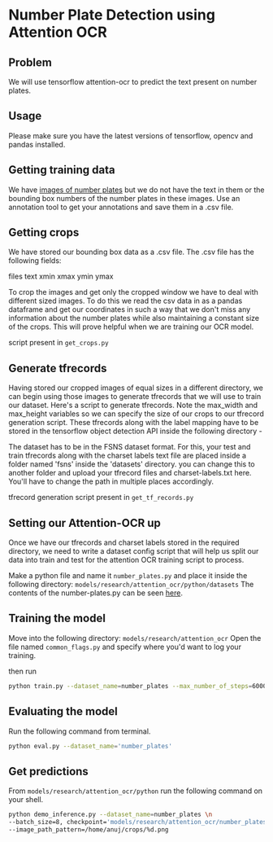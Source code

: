 # Number Plate Detection using Attention OCR

## Problem

We will use tensorflow attention-ocr to predict the text present on number plates. 

## Usage

Please make sure you have the latest versions of tensorflow, opencv and pandas installed. 

## Getting training data
We have [images of number plates](https://dataturks.com/projects/devika.mishra/Indian_Number_plates) but we do not have the text in them or the bounding box numbers of the number plates in these images. Use an annotation tool to get your annotations and save them in a .csv file.


## Getting crops
We have stored our bounding box data as a .csv file. The .csv file has the following fields:

files
text
xmin
xmax
ymin
ymax

To crop the images and get only the cropped window we have to deal with different sized images. To do this we read the csv data in as a pandas dataframe and get our coordinates in such a way that we don't miss any information about the number plates while also maintaining a constant size of the crops. This will prove helpful when we are training our OCR model.

script present in ```get_crops.py```

## Generate tfrecords
Having stored our cropped images of equal sizes in a different directory, we can begin using those images to generate tfrecords that we will use to train our dataset. Here's a script to generate tfrecords. Note the max_width and max_height variables so we can specify the size of our crops to our tfrecord generation script. These tfrecords along with the label mapping have to be stored in the tensorflow object detection API inside the following directory -

The dataset has to be in the FSNS dataset format. For this, your test and train tfrecords along with the charset labels text file are placed inside a folder named 'fsns' inside the 'datasets' directory. you can change this to another folder and upload your tfrecord files and charset-labels.txt here. You'll have to change the path in multiple places accordingly.

tfrecord generation script present in ```get_tf_records.py```

## Setting our Attention-OCR up
Once we have our tfrecords and charset labels stored in the required directory, we need to write a dataset config script that will help us split our data into train and test for the attention OCR training script to process.

Make a python file and name it ```number_plates.py``` and place it inside the following directory: ```models/research/attention_ocr/python/datasets```
The contents of the number-plates.py can be seen [here](https://github.com/codeaway23/models/blob/master/research/attention_ocr/python/datasets/number_plates.py). 

## Training the model
Move into the following directory: ```models/research/attention_ocr```
Open the file named ```common_flags.py``` and specify where you'd want to log your training.

then run
```bash
python train.py --dataset_name=number_plates --max_number_of_steps=6000
```
## Evaluating the model
Run the following command from terminal.

```bash
python eval.py --dataset_name='number_plates'
```

## Get predictions
From ```models/research/attention_ocr/python``` run the following command on your shell.

```bash
python demo_inference.py --dataset_name=number_plates \n 
--batch_size=8, checkpoint='models/research/attention_ocr/number_plates_model_logs/model.ckpt-6000' \n
--image_path_pattern=/home/anuj/crops/%d.png
```
